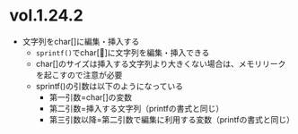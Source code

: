 # vol.1.24.2

- 文字列をchar[]に編集・挿入する
  - `sprintf()`でchar[]に文字列を編集・挿入できる
  - char[]のサイズは挿入する文字列より大きくない場合は、メモリリークを起こすので注意が必要
  - sprintf()の引数は以下のようになっている
    - 第一引数=char[]の変数
    - 第二引数=挿入する文字列（printfの書式と同じ）
    - 第三引数以降=第二引数で編集に利用する変数（printfの書式と同じ）